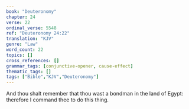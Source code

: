 ```yaml
---
book: "Deuteronomy"
chapter: 24
verse: 22
ordinal_verse: 5548
ref: "Deuteronomy 24:22"
translation: "KJV"
genre: "Law"
word_count: 22
topics: []
cross_references: []
grammar_tags: [conjunctive-opener, cause-effect]
thematic_tags: []
tags: ["Bible","KJV","Deuteronomy"]
---
```

And thou shalt remember that thou wast a bondman in the land of Egypt: therefore I command thee to do this thing.
